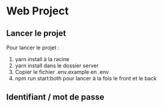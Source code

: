 # Web Project

## Lancer le projet

Pour lancer le projet :
1. yarn install à la racine
2. yarn install dans le dossier server
3. Copier le fichier .env.example en .env
4. npm run start:both pour lancer à la fois le front et le back

## Identifiant / mot de passe
